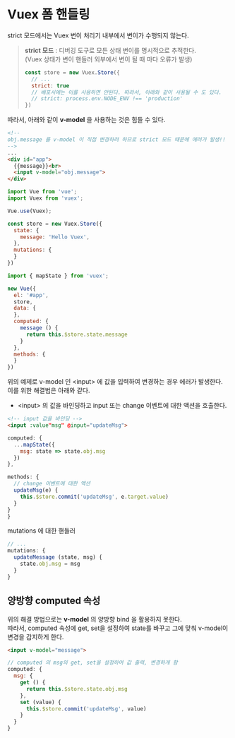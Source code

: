 # Vuex 폼 핸들링

strict 모드에서는 Vuex 변이 처리기 내부에서 변이가 수행되지 않는다.
> **strict 모드** :  디버깅 도구로 모든 상태 변이를 명시적으로 추적한다.  
> (Vuex 상태가 변이 핸들러 외부에서 변이 될 때 마다 오류가 발생)
>
> ```js
> const store = new Vuex.Store({
>   // ...
>   strict: true
>   // 배포시에는 이를 사용하면 안된다. 따라서, 아래와 같이 사용될 수 도 있다.
>   // strict: process.env.NODE_ENV !== 'production'
> })
> ```

따라서, 아래와 같이 **v-model** 을 사용하는 것은 힘들 수 있다.

```html
<!-- 
obj.message 를 v-model 이 직접 변경하려 하므로 strict 모드 때문에 에러가 발생!!
-->
...
<div id="app">
  {{message}}<br>
  <input v-model="obj.message">
</div>
```

```js
import Vue from 'vue';
import Vuex from 'vuex';

Vue.use(Vuex);

const store = new Vuex.Store({
  state: {
    message: 'Hello Vuex',
  },
  mutations: {
  }
})

import { mapState } from 'vuex';

new Vue({ 
  el: '#app',
  store,
  data: {
  },
  computed: {
    message () {
      return this.$store.state.message
    }
  },
  methods: {
  }
})
```

위의 예제로 v-model 인 \<input> 에 값을 입력하여 변경하는 경우 에러가 발생한다.  
이를 위한 해결법은 아래와 같다.

- \<input> 의 값을 바인딩하고 input 또는 change 이벤트에 대한 액션을 호출한다.

```html
<!-- input 값을 바인딩 -->
<input :value"msg" @input="updateMsg">
```

```js
computed: {
  ...mapState({
    msg: state => state.obj.msg
  })
},

methods: {
  // change 이벤트에 대한 액션
  updateMsg(e) {
    this.$store.commit('updateMsg', e.target.value)
  }
}
}
```

mutations 에 대한 핸들러

```js
// ...
mutations: {
  updateMessage (state, msg) {
    state.obj.msg = msg
  }
}
```

## 양방향 computed 속성

위의 해결 방법으로는 **v-model** 의 양방향 bind 을 활용하지 못한다.  
따라서, computed 속성에 get, set을 설정하여 state를 바꾸고 그에 맞춰 v-model이 변경을 감지하게 한다.

```html
<input v-model="message">
```

```js
// computed 의 msg의 get, set을 설정하여 값 출력, 변경하게 함
computed: {
  msg: {
    get () {
      return this.$store.state.obj.msg
    },
    set (value) {
      this.$store.commit('updateMsg', value)
    }
  }
}
```
